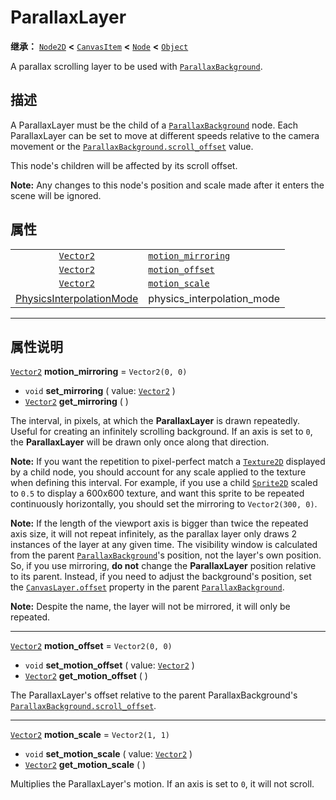 <!-- ⚠ 请勿编辑本文件 ⚠ -->
<!-- 本文档使用脚本从 WeDot 引擎源码仓库生成。 -->
<!-- 生成脚本：https://github.com/WeDot-Engine/WeDot/tree/4.3/doc/tools/make_md.py； -->
<!-- 原文件：https://github.com/WeDot-Engine/WeDot/tree/4.3/doc/classes/ParallaxLayer.xml。 -->

<div id="_class_parallaxlayer"></div>

# ParallaxLayer

**继承：** [`Node2D`](class_node2d.md) **<** [`CanvasItem`](class_canvasitem.md) **<** [`Node`](class_node.md) **<** [`Object`](class_object.md)

A parallax scrolling layer to be used with [`ParallaxBackground`](class_parallaxbackground.md).

## 描述

A ParallaxLayer must be the child of a [`ParallaxBackground`](class_parallaxbackground.md) node. Each ParallaxLayer can be set to move at different speeds relative to the camera movement or the [`ParallaxBackground.scroll_offset`](#class_parallaxbackground_property_scroll_offset) value.

This node's children will be affected by its scroll offset.

 **Note:** Any changes to this node's position and scale made after it enters the scene will be ignored.

## 属性

|||
|:-:|:--|
| [`Vector2`](class_vector2.md)                                   | [`motion_mirroring`](#class_parallaxlayer_property_motion_mirroring) | ``Vector2(0, 0)``                                                           |
| [`Vector2`](class_vector2.md)                                   | [`motion_offset`](#class_parallaxlayer_property_motion_offset)       | ``Vector2(0, 0)``                                                           |
| [`Vector2`](class_vector2.md)                                   | [`motion_scale`](#class_parallaxlayer_property_motion_scale)         | ``Vector2(1, 1)``                                                           |
| [PhysicsInterpolationMode](#enum_node_physicsinterpolationmode) | physics_interpolation_mode                                           | ``2`` (overrides [`Node`](#class_node_property_physics_interpolation_mode)) |

<!-- rst-class:: classref-section-separator -->

---

## 属性说明

<div id="_class_parallaxlayer_property_motion_mirroring"></div>

[`Vector2`](class_vector2.md) **motion_mirroring** = ``Vector2(0, 0)`` <div id="class_parallaxlayer_property_motion_mirroring"></div>

- `void` **set_mirroring** ( value: [`Vector2`](class_vector2.md) )
- [`Vector2`](class_vector2.md) **get_mirroring** ( )

The interval, in pixels, at which the **ParallaxLayer** is drawn repeatedly. Useful for creating an infinitely scrolling background. If an axis is set to `0`, the **ParallaxLayer** will be drawn only once along that direction.

 **Note:** If you want the repetition to pixel-perfect match a [`Texture2D`](class_texture2d.md) displayed by a child node, you should account for any scale applied to the texture when defining this interval. For example, if you use a child [`Sprite2D`](class_sprite2d.md) scaled to `0.5` to display a 600x600 texture, and want this sprite to be repeated continuously horizontally, you should set the mirroring to `Vector2(300, 0)`.

 **Note:** If the length of the viewport axis is bigger than twice the repeated axis size, it will not repeat infinitely, as the parallax layer only draws 2 instances of the layer at any given time. The visibility window is calculated from the parent [`ParallaxBackground`](class_parallaxbackground.md)'s position, not the layer's own position. So, if you use mirroring, **do not** change the **ParallaxLayer** position relative to its parent. Instead, if you need to adjust the background's position, set the [`CanvasLayer.offset`](#class_canvaslayer_property_offset) property in the parent [`ParallaxBackground`](class_parallaxbackground.md).

 **Note:** Despite the name, the layer will not be mirrored, it will only be repeated.

<!-- rst-class:: classref-item-separator -->

---

<div id="_class_parallaxlayer_property_motion_offset"></div>

[`Vector2`](class_vector2.md) **motion_offset** = ``Vector2(0, 0)`` <div id="class_parallaxlayer_property_motion_offset"></div>

- `void` **set_motion_offset** ( value: [`Vector2`](class_vector2.md) )
- [`Vector2`](class_vector2.md) **get_motion_offset** ( )

The ParallaxLayer's offset relative to the parent ParallaxBackground's [`ParallaxBackground.scroll_offset`](#class_parallaxbackground_property_scroll_offset).

<!-- rst-class:: classref-item-separator -->

---

<div id="_class_parallaxlayer_property_motion_scale"></div>

[`Vector2`](class_vector2.md) **motion_scale** = ``Vector2(1, 1)`` <div id="class_parallaxlayer_property_motion_scale"></div>

- `void` **set_motion_scale** ( value: [`Vector2`](class_vector2.md) )
- [`Vector2`](class_vector2.md) **get_motion_scale** ( )

Multiplies the ParallaxLayer's motion. If an axis is set to `0`, it will not scroll.

[^virtual]: 本方法通常需要用户覆盖才能生效。
[^const]: 本方法无副作用，不会修改该实例的任何成员变量。
[^vararg]: 本方法除了能接受在此处描述的参数外，还能够继续接受任意数量的参数。
[^constructor]: 本方法用于构造某个类型。
[^static]: 调用本方法无需实例，可直接使用类名进行调用。
[^operator]: 本方法描述的是使用本类型作为左操作数的有效运算符。
[^bitfield]: 这个值是由下列位标志构成位掩码的整数。
[^void]: 无返回值。
